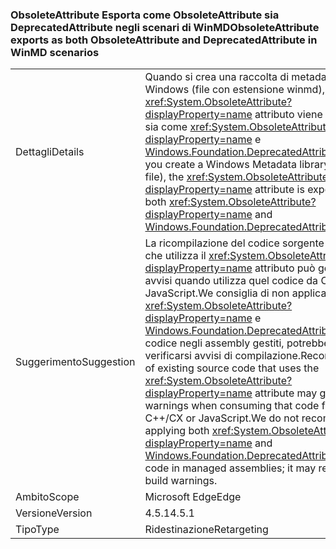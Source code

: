 ### <a name="obsoleteattribute-exports-as-both-obsoleteattribute-and-deprecatedattribute-in-winmd-scenarios"></a><span data-ttu-id="6b5cc-101">ObsoleteAttribute Esporta come ObsoleteAttribute sia DeprecatedAttribute negli scenari di WinMD</span><span class="sxs-lookup"><span data-stu-id="6b5cc-101">ObsoleteAttribute exports as both ObsoleteAttribute and DeprecatedAttribute in WinMD scenarios</span></span>

|   |   |
|---|---|
|<span data-ttu-id="6b5cc-102">Dettagli</span><span class="sxs-lookup"><span data-stu-id="6b5cc-102">Details</span></span>|<span data-ttu-id="6b5cc-103">Quando si crea una raccolta di metadati Windows (file con estensione winmd), il <xref:System.ObsoleteAttribute?displayProperty=name> attributo viene esportato sia come <xref:System.ObsoleteAttribute?displayProperty=name> e [Windows.Foundation.DeprecatedAttribute](https://docs.microsoft.com/uwp/api/windows.foundation.metadata.deprecatedattribute).</span><span class="sxs-lookup"><span data-stu-id="6b5cc-103">When you create a Windows Metadata library (.winmd file), the <xref:System.ObsoleteAttribute?displayProperty=name> attribute is exported as both <xref:System.ObsoleteAttribute?displayProperty=name> and [Windows.Foundation.DeprecatedAttribute](https://docs.microsoft.com/uwp/api/windows.foundation.metadata.deprecatedattribute).</span></span>|
|<span data-ttu-id="6b5cc-104">Suggerimento</span><span class="sxs-lookup"><span data-stu-id="6b5cc-104">Suggestion</span></span>|<span data-ttu-id="6b5cc-105">La ricompilazione del codice sorgente esistente che utilizza il <xref:System.ObsoleteAttribute?displayProperty=name> attributo può generare avvisi quando utilizza quel codice da C + + CX o JavaScript.We consiglia di non applicare sia <xref:System.ObsoleteAttribute?displayProperty=name> e [ Windows.Foundation.DeprecatedAttribute](https://docs.microsoft.com/uwp/api/windows.foundation.metadata.deprecatedattribute) al codice negli assembly gestiti, potrebbe verificarsi avvisi di compilazione.</span><span class="sxs-lookup"><span data-stu-id="6b5cc-105">Recompilation of existing source code that uses the <xref:System.ObsoleteAttribute?displayProperty=name> attribute may generate warnings when consuming that code from C++/CX or JavaScript.We do not recommend applying both <xref:System.ObsoleteAttribute?displayProperty=name> and [Windows.Foundation.DeprecatedAttribute](https://docs.microsoft.com/uwp/api/windows.foundation.metadata.deprecatedattribute) to code in managed assemblies; it may result in build warnings.</span></span>|
|<span data-ttu-id="6b5cc-106">Ambito</span><span class="sxs-lookup"><span data-stu-id="6b5cc-106">Scope</span></span>|<span data-ttu-id="6b5cc-107">Microsoft Edge</span><span class="sxs-lookup"><span data-stu-id="6b5cc-107">Edge</span></span>|
|<span data-ttu-id="6b5cc-108">Versione</span><span class="sxs-lookup"><span data-stu-id="6b5cc-108">Version</span></span>|<span data-ttu-id="6b5cc-109">4.5.1</span><span class="sxs-lookup"><span data-stu-id="6b5cc-109">4.5.1</span></span>|
|<span data-ttu-id="6b5cc-110">Tipo</span><span class="sxs-lookup"><span data-stu-id="6b5cc-110">Type</span></span>|<span data-ttu-id="6b5cc-111">Ridestinazione</span><span class="sxs-lookup"><span data-stu-id="6b5cc-111">Retargeting</span></span>|

